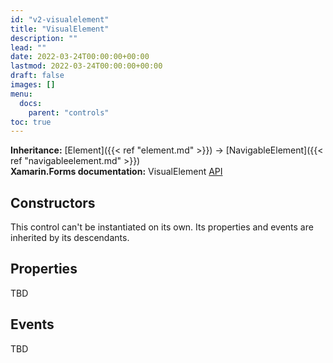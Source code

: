 ```yaml
---
id: "v2-visualelement"
title: "VisualElement"
description: ""
lead: ""
date: 2022-03-24T00:00:00+00:00
lastmod: 2022-03-24T00:00:00+00:00
draft: false
images: []
menu:
  docs:
    parent: "controls"
toc: true
---
```


**Inheritance:** [Element]({{< ref "element.md" >}}) -> [NavigableElement]({{< ref "navigableelement.md" >}})  
**Xamarin.Forms documentation:** VisualElement [API](https://docs.microsoft.com/en-us/dotnet/api/xamarin.forms.visualelement)

## Constructors

This control can't be instantiated on its own. Its properties and events are inherited by its descendants.

## Properties

TBD

## Events

TBD
